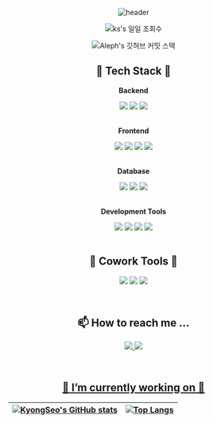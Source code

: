 <div align="center">
 
 ![header](https://capsule-render.vercel.app/api?animation=fadeIn&text=kyongseo'Space👋&fontColor=FEF1E6&fontSize=100)

![ks's 일일 조회수](https://hits.seeyoufarm.com/api/count/incr/badge.svg?url=https%3A%2F%2Fgithub.com%2Fkyongseo&count_bg=%2379C83D&title_bg=%23555555&icon=&icon_color=%23E7E7E7&title=hits&edge_flat=true)

<!-- 깃허브 커밋 스택 -->
![Aleph's 깃허브 커밋 스택](https://streak-stats.demolab.com?user=kyongseo&theme=transparent&locale=ko)

 ## 🦋 Tech Stack 🦋

<p align="center">
  <p><strong>Backend</strong></p>
  <div>
        <img src="https://img.shields.io/badge/Java-007396?style=flat-square&logo=JAVA&logoColor=white"/>
        <img src="https://img.shields.io/badge/python-3776AB?style=flat-square&logo=python&logoColor=white"> 
        <img src="https://img.shields.io/badge/Spring Boot-6DB33F?style=flat-square&logo=Spring Boot&logoColor=white"/> 
  </div>
  <br/>
  <p><strong>Frontend</strong></p>
  <div>
        <img src="https://img.shields.io/badge/html5-E34F26?style=flat-square&logo=html5&logoColor=white"> 
        <img src="https://img.shields.io/badge/css-1572B6?style=flat-square&logo=css3&logoColor=white"> 
        <img src="https://img.shields.io/badge/javascript-F7DF1E?style=flat-square&logo=javascript&logoColor=black"> 
        <img src="https://img.shields.io/badge/bootstrap-7952B3?style=flat-square&logo=bootstrap&logoColor=white">
   </div>
   <br/>
    <p><strong>Database</strong></p>
    <div>
        <img src="https://img.shields.io/badge/firebase-FFCA28?style=flat-square&logo=firebase&logoColor=white">
        <img src="https://img.shields.io/badge/mysql-4479A1?style=flat-square&logo=mysql&logoColor=white"> 
        <img src="https://img.shields.io/badge/mariaDB-003545?style=flat-square&logo=mariaDB&logoColor=white">
    </div>
    <br/>
    <p><strong>Development Tools</strong></p>
    <div>
     <img src="https://img.shields.io/badge/IntelliJ IDEA-000000?style=flat-square&logo=IntelliJ IDEA&logoColor=white"/>
     <img src="https://img.shields.io/badge/Android%20Studio-3DDC84?style=flat-square&logo=Android%20Studio&logoColor=white"/>
     <img src="https://img.shields.io/badge/PyCharm-000000?style=flat-square&logo=PyCharm&logoColor=white"/>
     <img src="https://img.shields.io/badge/visualstudiocode-007ACC?style=flat-square&logo=visualstudiocode&logoColor=white">

  <br/>
  
  <br/>
  
  ## 🐬 Cowork Tools 🐬
<p>
    <img src="https://img.shields.io/badge/GitHub-181717?style=flat-square&logo=GitHub&logoColor=white"/>
    <img src="https://img.shields.io/badge/Notion-181717?style=flat-square&logo=Notion&logoColor=white"/>
    <img src="https://img.shields.io/badge/Postman-FF6C37?style=flat-square&logo=Postman&logoColor=white"/>
</p>
<br/>

  ## 📫 How to reach me ...
<p align="center">
  <a href="https://eesko.tistory.com1/"><img src="https://img.shields.io/badge/-Tistory-brightgreen">
  <a href="mailto:pokj930@gmail.com"><img src="https://img.shields.io/badge/-Gmail-critical"><br>
</p>
<br/>
 

## 🔭 I’m currently working on 🔭

|![KyongSeo's GitHub stats](https://github-readme-stats.vercel.app/api?username=kyongseo&show_icons=true&theme=merko)|[![Top Langs](https://github-readme-stats.vercel.app/api/top-langs/?username=kyongseo&layout=compact&theme=merko&custom_title=My&nbsp;Language&nbsp;⌨️)](https://github.com/anuraghazra/github-readme-stats)|
|:-:|:-:|
</div>
